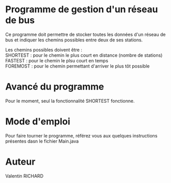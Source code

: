 # Programme de gestion d'un réseau de bus 
Ce programme doit permettre de stocker toutes les données d'un réseau de bus et indiquer les chemins possibles entre deux de ses stations.<br>

Les chemins possibles doivent être :<br>
SHORTEST : pour le chemin le plus court en distance (nombre de stations)<br>
FASTEST : pour le chemin le plsu court en temps<br>
FOREMOST : pour le chemin permettant d'arriver le plus tôt possible

# Avancé du programme
Pour le moment, seul la fonctionnalité SHORTEST fonctionne.

# Mode d'emploi
Pour faire tourner le programme, référez vous aux quelques instructions présentes dasn le fichier Main.java

# Auteur
Valentin RICHARD
